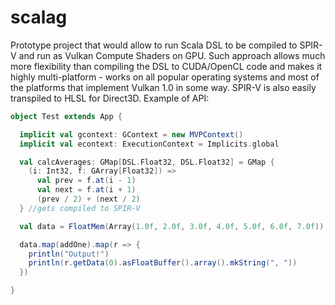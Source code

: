 # scalag

Prototype project that would allow to run Scala DSL to be compiled to SPIR-V and run as Vulkan Compute Shaders on GPU. Such approach allows much more flexibility than compiling the DSL to CUDA/OpenCL code and makes it highly multi-platform - works on all popular operating systems and most of the platforms that implement Vulkan 1.0 in some way. SPIR-V is also easily transpiled to HLSL for Direct3D. Example of API:
```scala
object Test extends App {

  implicit val gcontext: GContext = new MVPContext()
  implicit val econtext: ExecutionContext = Implicits.global

  val calcAverages: GMap[DSL.Float32, DSL.Float32] = GMap {
    (i: Int32, f: GArray[Float32]) =>
      val prev = f.at(i - 1)
      val next = f.at(i + 1)
      (prev / 2) + (next / 2)
  } //gets compiled to SPIR-V

  val data = FloatMem(Array(1.0f, 2.0f, 3.0f, 4.0f, 5.0f, 6.0f, 7.0f))

  data.map(addOne).map(r => {
    println("Output!")
    println(r.getData(0).asFloatBuffer().array().mkString(", "))
  })

}
```
